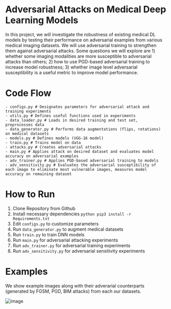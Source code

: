 # Adversarial Attacks on Medical Deep Learning Models

In this project, we will investigate the robustness of existing medical DL models by testing their performance on adversarial examples from various medical imaging datasets. We will use adversarial training to strengthen them against adversarial attacks. Some questions we will explore are 1) whether some imaging modalities are more susceptible to adversarial attacks than others; 2) how to use PGD-based adversarial training to increase model robustness; 3) whether image level adversarial susceptibility is a useful metric to improve model performance.

# Code Flow
```
- configs.py # Designates parameters for adversarial attack and training experiments
- utils.py # Defines useful functions used in experiments
- data_loader.py # Loads in desired training and test set, preprocesses data
- data_generator.py # Performs data augmentations (flips, rotations) on medical datasets
- models.py # Defines models (VGG-16 model)
- train.py # Trains model on data
- attacks.py # Creates adversarial attacks
- main.py # Applies attack on desired dataset and evaluates model accuracy on adversarial examples
- adv_trainer.py # Applies PGD-based adversarial training to models
- adv_sensitivity.py # Evaluates the adversarial susceptibility of each image to eliminate most vulnerable images, measures model accuracy on remaining dataset
 ```

# How to Run
1. Clone Repository from Github
2. Install necessary dependencies ```python pip3 install -r Requirements.txt```
3. Edit ```configs.py``` to customize parameters 
4. Run ```data_generator.py``` to augment medical datasets
5. Run ``` train.py ``` to train DNN models
6. Run ``` main.py ``` for adversarial attacking experiments
7. Run ```adv_trainer.py``` for adversarial training experiments
8. Run ```adv_sensitivity.py``` for adversarial sensitivity experiments

# Examples
We show example images along with their adverarial counterparts (generated by FGSM, PGD, BIM attacks) from each our datasets.

![image](https://user-images.githubusercontent.com/64549018/105315197-f6da9000-5b8c-11eb-989b-f5ab1359114f.png)
